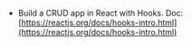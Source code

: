 - Build a CRUD app in React with Hooks.
Doc: [https://reactjs.org/docs/hooks-intro.html](https://reactjs.org/docs/hooks-intro.html)
